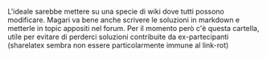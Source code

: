 L'ideale sarebbe mettere su una specie di wiki dove tutti possono modificare. Magari va bene anche scrivere le soluzioni in markdown e metterle in topic appositi nel forum. Per il momento però c'è questa cartella, utile per evitare di perderci soluzioni contribuite da ex-partecipanti (sharelatex sembra non essere particolarmente immune al link-rot)
